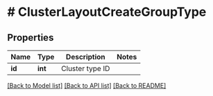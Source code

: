 # # ClusterLayoutCreateGroupType

## Properties

Name | Type | Description | Notes
------------ | ------------- | ------------- | -------------
**id** | **int** | Cluster type ID |

[[Back to Model list]](../../README.md#models) [[Back to API list]](../../README.md#endpoints) [[Back to README]](../../README.md)
